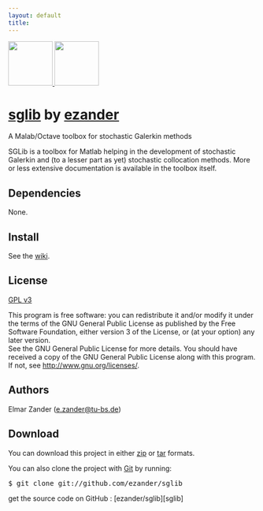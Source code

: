 ```yaml
---
layout: default
title: 
---
```



<div class="download">
  <a href="http://github.com/ezander/sglib/zipball/master">
    <img border="0" width="90" src="http://github.com/images/modules/download/zip.png"/>
  </a>
  <a href="http://github.com/ezander/sglib/tarball/master">
    <img border="0" width="90" src="http://github.com/images/modules/download/tar.png"/>
  </a>
</div>

# [sglib][] <span class="small">by [ezander]</span>
  
<div class="description">
  A Malab/Octave toolbox for stochastic Galerkin methods
</div>

SGLib is a toolbox for Matlab helping in the development of stochastic
Galerkin and (to a lesser part as yet) stochastic collocation
methods. More or less extensive documentation is available in the toolbox
itself. 


## Dependencies

None.


## Install

See the [wiki][wiki].


## License

[GPL v3][gpl-3.0]

This program is free software: you can redistribute it and/or modify
it under the terms of the GNU General Public License as published by
the Free Software Foundation, either version 3 of the License, or (at
your option) any later version.<br/>
See the GNU General Public License for more details. You should have
received a copy of the GNU General Public License along with this
program.  If not, see http://www.gnu.org/licenses/.

  
## Authors

Elmar Zander (<e.zander@tu-bs.de>)


## Download

You can download this project in either [zip][] or [tar][] formats.

You can also clone the project with [Git][] by running:
<pre>$ git clone git://github.com/ezander/sglib</pre>
  
<div class="footer">
  get the source code on GitHub : [ezander/sglib][sglib]
</div>
    

[gpl-3.0]: http://www.gnu.org/licenses/gpl-3.0.html
[wiki]: http://wiki.github.com/ezander/sglib
[zip]: http://github.com/ezander/sglib/zipball/master
[tar]: http://github.com/ezander/sglib/tarball/master
[git]: http://git-scm.com
[ezander]: http://github.com/ezander
[sglib]: http://github.com/ezander/sglib
